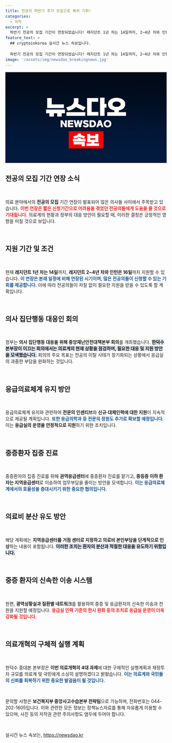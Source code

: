```yaml
---
title: 전공의 하반기 추가 모집으로 복귀 기회!
categories:
  - 의학
excerpt: >
  하반기 전공의 모집 기간이 연장되었습니다! 레지던트 1년 차는 14일까지, 2~4년 차와 인턴은 16일까지 지원 가능! 이번 조치는 신청 기간 부족으로 미진입한 의료 인력 확보를 위한 것이며, 응급의료체계 강화에 나서는 정부의 의지를 확인할 수 있습니다. 클릭하여 자세한 내용을 알아보세요!
feature_text: >
  ## cryptoinkorea 실시간 뉴스 속보입니다.

  하반기 전공의 모집 기간이 연장되었습니다! 레지던트 1년 차는 14일까지, 2~4년 차와 인턴은 16일까지 지원 가능! 이번 조치는 신청 기간 부족으로 미진입한 의료 인력 확보를 위한 것이며, 응급의료체계 강화에 나서는 정부의 의지를 확인할 수 있습니다. 클릭하여 자세한 내용을 알아보세요!
image: '/assets/img/newsdao_breakingnews.jpg'
---
```


<p><img src="/assets/img/newsdao_breakingnews.jpg" alt="cryptoinkorea 속보" /></p>

<h2 data-ke-size="size26">전공의 모집 기간 연장 소식</h2>

<p data-ke-size="size16">&nbsp;</p>

<p>의료 분야에서의 <b>전공의 모집</b> 기간 연장이 발표되어 많은 의사들 사이에서 주목받고 있습니다. <b><span style="color: #ee2323;">이번 연장은 짧은 신청기간으로 어려움을 겪었던 전공의들에게 도움을 줄 것으로 기대됩니다.</span></b> 의료계의 현황과 정부의 대응 방안이 필요할 때, 이러한 결정은 긍정적인 영향을 미칠 것으로 보입니다. </p>

<p data-ke-size="size16">&nbsp;</p>

<h2 data-ke-size="size26">지원 기간 및 조건</h2>

<p data-ke-size="size16">&nbsp;</p>

<p>현재 <b>레지던트 1년 차는 14일</b>까지, <b>레지던트 2~4년 차와 인턴은 16일</b>까지 지원할 수 있습니다. <b><span style="color: #1a5490;">이 연장은 본래 일정에 비해 연장된 시기이며, 많은 전공의들이 신청할 수 있는 기회를 제공합니다.</span></b> 이에 따라 전공의들이 차질 없이 필요한 지원을 받을 수 있도록 할 계획입니다.</p>

<p data-ke-size="size16">&nbsp;</p>

<h2 data-ke-size="size26">의사 집단행동 대응인 회의</h2>

<p data-ke-size="size16">&nbsp;</p>

<p>정부는 <b>의사 집단행동 대응을 위해 중앙재난안전대책본부 회의</b>를 개최했습니다. <b><span style="background-color: #21538527;">한덕수 본부장이 이끄는 회의에서는 의료계의 현재 상황을 점검하며, 필요한 대응 및 지원 방안을 모색했습니다.</span></b> 회의의 주요 목표는 전공의 이탈 사태가 장기화되는 상황에서 응급실의 과중한 부담을 완화하는 것입니다.</p>

<p data-ke-size="size16">&nbsp;</p>

<h2 data-ke-size="size26">응급의료체계 유지 방안</h2>

<p data-ke-size="size16">&nbsp;</p>

<p>응급의료체계 유지와 관련하여 <b>전문의 인센티브</b>와 <b>신규·대체인력에 대한 지원</b>이 지속적으로 제공될 계획입니다. <b><span style="color: #1a5490;">또한 응급의학과 등 전문의 정원도 추가로 확보할 예정입니다.</span></b> 이는 <b>응급실의 운영을 안정적으로 지원</b>하기 위한 조치입니다.</p>

<p data-ke-size="size16">&nbsp;</p>

<h2 data-ke-size="size26">중증환자 집중 진료</h2>

<p data-ke-size="size16">&nbsp;</p>

<p>중증환자의 집중 진료를 위해 <b>권역응급센터</b>에 중증환자 진료를 맡기고, <b>중등증 이하 환자는 지역응급센터</b>로 이송하여 업무부담을 줄이는 방안을 모색합니다. <b><span style="color: #1a5490;">이는 응급의료체계에서의 효율성을 증대시키기 위한 중요한 협의입니다.</span></b></p>

<p data-ke-size="size16">&nbsp;</p>

<h2 data-ke-size="size26">의료비 분산 유도 방안</h2>

<p data-ke-size="size16">&nbsp;</p>

<p>해당 계획에는 <b>지역응급센터를 거점 센터로 지정하고 의료비 본인부담을 단계적으로 인상</b>하는 내용이 포함됩니다. <b><span style="background-color: #21538527;">이러한 조치는 환자의 분산과 적절한 대응을 유도하기 위함입니다.</span></b></p>

<p data-ke-size="size16">&nbsp;</p>

<h2 data-ke-size="size26">중증 환자의 신속한 이송 시스템</h2>

<p data-ke-size="size16">&nbsp;</p>

<p>한편, <b>광역상황실과 질환별 네트워크</b>를 활용하여 중증 및 응급환자의 신속한 이송과 전원을 지원할 예정입니다. <b><span style="color: #ee2323;">응급실 인력 기준의 한시 완화 등의 조치로 응급실 운영이 더욱 강화될 것입니다.</span></b></p>

<p data-ke-size="size16">&nbsp;</p>

<h2 data-ke-size="size26">의료개혁의 구체적 실행 계획</h2>

<p data-ke-size="size16">&nbsp;</p>

<p>한덕수 중대본 본부장은 <b>이번 의료개혁의 4대 과제</b>에 대한 구체적인 실행계획과 재정투자 규모를 의료계 및 국민에게 소상히 설명하겠다고 밝혔습니다. <b><span style="color: #1a5490;">이는 의료계와 국민들의 신뢰를 회복하기 위한 중요한 발걸음이 될 것입니다.</span></b></p>

<p data-ke-size="size16">&nbsp;</p>

<p>문의할 사항은 <b>보건복지부 중앙사고수습본부 전략팀</b>으로 가능하며, 전화번호는 044-202-1605입니다. 이와 관련한 모든 정보는 정책뉴스자료를 통해 자유롭게 이용할 수 있으며, 사진 등의 저작권 관련 주의사항도 염두에 두어야 합니다. </p>

<p data-ke-size="size16">&nbsp;</p>
실시간 뉴스 속보는, <a href="https://newsdao.kr" rel="dofollow">https://newsdao.kr</a>


